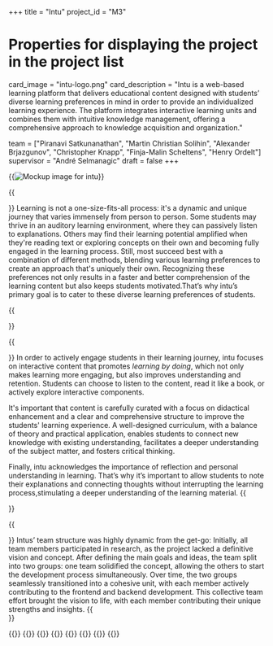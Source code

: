 +++
title = "Intu"
project_id = "M3"

# Properties for displaying the project in the project list
card_image = "intu-logo.png"
card_description = "Intu is a web-based learning platform that delivers educational content designed with students’ diverse learning preferences in mind in order to provide an individualized learning experience. The platform integrates interactive learning units and combines them with intuitive knowledge management, offering a comprehensive approach to knowledge acquisition and organization." 

team = ["Piranavi Satkunanathan", "Martin Christian Solihin", "Alexander Brjazgunov", "Christopher Knapp", "Finja-Malin Scheltens", "Henry Ordelt"] 
supervisor = "André Selmanagic"
draft = false
+++

{{<image src="Intu-header.png" alt="Mockup image for intu">}}

{{<section title="Our Goal">}}
Learning is not a one-size-fits-all process: it's a dynamic and unique journey that varies immensely from person to person. Some students may thrive in an auditory learning environment, where they can passively listen to explanations. Others may find their learning potential amplified when they're reading text or exploring concepts on their own and becoming fully engaged in the learning process. Still, most succeed best with a combination of different methods, blending various learning preferences to create an approach that's uniquely their own. Recognizing these preferences not only results in a faster and better comprehension of the learning content but also keeps students motivated.That’s why intu’s primary goal is to cater to these diverse learning preferences of students.

{{</section>}}

{{<section title="Main Ideas">}}
In order to actively engage students in their learning journey, intu focuses on interactive content that promotes *learning by doing*, which not only makes learning more engaging, but also improves understanding and retention. Students can choose to listen to the content, read it like a book, or actively explore interactive components.

It's important that content is carefully curated with a focus on didactical enhancement and a clear and comprehensive structure to improve the students' learning experience.
 A well-designed curriculum, with a balance of theory and practical application, enables students to connect new knowledge with existing understanding, facilitates a deeper understanding of the subject matter, and fosters critical thinking.

Finally, intu acknowledges the importance of reflection and personal understanding in learning. That’s why it’s important to allow students to note their explanations and connecting thoughts without interrupting the learning process,stimulating a deeper understanding of the learning material.
{{</section>}} 

{{<section title="The Team">}}
Intus’ team structure was highly dynamic from the get-go: Initially, all team members participated in research, as the project lacked a definitive vision and concept. After defining the main goals and ideas, the team split into two groups: one team solidified the concept, allowing the others to start the development process simultaneously. Over time, the two groups seamlessly transitioned into a cohesive unit, with each member actively contributing to the frontend and backend development. This collective team effort brought the vision to life, with each member contributing their unique strengths and insights.
{{</section>}} 

{{<gallery>}}
{{<team-member image="Pira.jpg" name="Piranavi">}}
{{<team-member image="martin.jpeg" name="Martin">}}
{{<team-member image="Alex.jpeg" name="Alexander">}}
{{<team-member image="Chris.jpg" name="Christopher">}}
{{<team-member image="finja.jpg" name="Finja-Malin">}}
{{<team-member image="henry.png" name="Henry">}}
{{</gallery>}}

